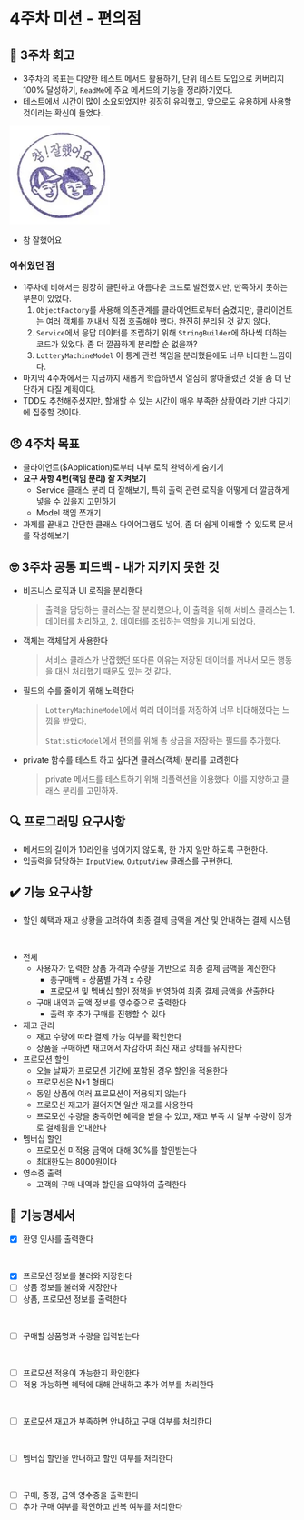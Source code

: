 # 4주차 미션 - 편의점

## 🤔 3주차 회고

- 3주차의 목표는 다양한 테스트 메서드 활용하기, 단위 테스트 도입으로 커버리지 100% 달성하기, `ReadMe`에 주요 메서드의 기능을 정리하기였다.
- 테스트에서 시간이 많이 소요되었지만 굉장히 유익했고, 앞으로도 유용하게 사용할 것이라는 확신이 들었다.

![참 잘했어요](greatJob.png)

- 참 잘했어요

### 아쉬웠던 점

- 1주차에 비해서는 굉장히 클린하고 아름다운 코드로 발전했지만, 만족하지 못하는 부분이 있었다.
    1. `ObjectFactory`를 사용해 의존관계를 클라이언트로부터 숨겼지만, 클라이언트는 여러 객체를 꺼내서 직접 호출해야 했다. 완전히 분리된 것 같지 않다.
    2. `Service`에서 응답 데이터를 조립하기 위해 `StringBuilder`에 하나씩 더하는 코드가 있었다. 좀 더 깔끔하게 분리할 순 없을까?
    3. `LotteryMachineModel` 이 통계 관련 책임을 분리했음에도 너무 비대한 느낌이다.
- 마지막 4주차에서는 지금까지 새롭게 학습하면서 열심히 쌓아올렸던 것을 좀 더 단단하게 다질 계획이다.
- TDD도 추천해주셨지만, 할애할 수 있는 시간이 매우 부족한 상황이라 기반 다지기에 집중할 것이다.

## 😠 4주차 목표

- 클라이언트($Application)로부터 내부 로직 완벽하게 숨기기
- **요구 사항 4번(책임 분리) 잘 지켜보기**
    - Service 클래스 분리 더 잘해보기, 특히 출력 관련 로직을 어떻게 더 깔끔하게 넣을 수 있을지 고민하기
    - Model 책임 쪼개기
- 과제를 끝내고 간단한 클래스 다이어그램도 넣어, 좀 더 쉽게 이해할 수 있도록 문서를 작성해보기

## 🤓 3주차 공통 피드백 - 내가 지키지 못한 것

- 비즈니스 로직과 UI 로직을 분리한다
  > 출력을 담당하는 클래스는 잘 분리했으나, 이 출력을 위해 서비스 클래스는 1. 데이터를 처리하고, 2. 데이터를 조립하는 역할을 지니게 되었다.
- 객체는 객체답게 사용한다
  > 서비스 클래스가 난잡했던 또다른 이유는 저장된 데이터를 꺼내서 모든 행동을 대신 처리했기 때문도 있는 것 같다.
- 필드의 수를 줄이기 위해 노력한다
  > `LotteryMachineModel`에서 여러 데이터를 저장하여 너무 비대해졌다는 느낌을 받았다.
  >
  > `StatisticModel`에서 편의를 위해 총 상금을 저장하는 필드를 추가했다.
- private 함수를 테스트 하고 싶다면 클래스(객체) 분리를 고려한다
  > private 메서드를 테스트하기 위해 리플렉션을 이용했다. 이를 지양하고 클래스 분리를 고민하자.

## 🔍 프로그래밍 요구사항

- 메서드의 길이가 10라인을 넘어가지 않도록, 한 가지 일만 하도록 구현한다.
- 입출력을 담당하는 `InputView`, `OutputView` 클래스를 구현한다.

## ✔️ 기능 요구사항

- 할인 혜택과 재고 상황을 고려하여 최종 결제 금액을 계산 및 안내하는 결제 시스템

<br>

- 전체
    - 사용자가 입력한 상품 가격과 수량을 기반으로 최종 결제 금액을 계산한다
        - 총구매액 = 상품별 가격 x 수량
        - 프로모션 및 멤버십 할인 정책을 반영하여 최종 결제 금액을 산출한다
    - 구매 내역과 금액 정보를 영수증으로 출력한다
        - 출력 후 추가 구매를 진행할 수 있다
- 재고 관리
    - 재고 수량에 따라 결제 가능 여부를 확인한다
    - 상품을 구매하면 재고에서 차감하여 최신 재고 상태를 유지한다
- 프로모션 할인
    - 오늘 날짜가 프로모션 기간에 포함된 경우 할인을 적용한다
    - 프로모션은 N+1 형태다
    - 동일 상품에 여러 프로모션이 적용되지 않는다
    - 프로모션 재고가 떨어지면 일반 재고를 사용한다
    - 프로모션 수량을 충족하면 혜택을 받을 수 있고, 재고 부족 시 일부 수량이 정가로 결제됨을 안내한다
- 멤버십 할인
    - 프로모션 미적용 금액에 대해 30%를 할인받는다
    - 최대한도는 8000원이다
- 영수증 출력
    - 고객의 구매 내역과 할인을 요약하여 출력한다

## 📜 기능명세서

- [x] 환영 인사를 출력한다

<br>

- [x] 프로모션 정보를 불러와 저장한다
- [ ] 상품 정보를 불러와 저장한다
- [ ] 상품, 프로모션 정보를 출력한다

<br>

- [ ] 구매할 상품명과 수량을 입력받는다

<br>

- [ ] 프로모션 적용이 가능한지 확인한다
- [ ] 적용 가능하면 혜택에 대해 안내하고 추가 여부를 처리한다

<br>

- [ ] 포로모션 재고가 부족하면 안내하고 구매 여부를 처리한다

<br>

- [ ] 멤버십 할인을 안내하고 할인 여부를 처리한다

<br>

- [ ] 구매, 증정, 금액 영수증을 출력한다
- [ ] 추가 구매 여부를 확인하고 반복 여부를 처리한다
